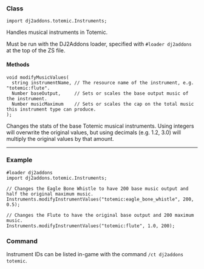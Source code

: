 
### Class

```zenscript
import dj2addons.totemic.Instruments;
```

Handles musical instruments in Totemic.

Must be run with the DJ2Addons loader, specified with `#loader dj2addons` at the top of the ZS file.


#### Methods

```zenscript
void modifyMusicValues(
  string instrumentName, // The resource name of the instrument, e.g. "totemic:flute".
  Number baseOutput,     // Sets or scales the base output music of the instrument.
  Number musicMaximum    // Sets or scales the cap on the total music this instrument type can produce.
);
```

Changes the stats of the base Totemic musical instruments.
Using integers will overwrite the original values, but using decimals (e.g. 1.2, 3.0) will multiply the original values by that amount.

---


### Example
```zenscript
#loader dj2addons
import dj2addons.totemic.Instruments;

// Changes the Eagle Bone Whistle to have 200 base music output and half the original maximum music.
Instruments.modifyInstrumentValues("totemic:eagle_bone_whistle", 200, 0.5);

// Changes the Flute to have the original base output and 200 maximum music.
Instruments.modifyInstrumentValues("totemic:flute", 1.0, 200);
```
### Command
Instrument IDs can be listed in-game with the command `/ct dj2addons totemic`.
